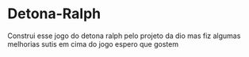 # Detona-Ralph
Construi esse jogo do detona ralph pelo projeto da dio mas fiz algumas  melhorias sutis em cima do jogo espero que gostem
